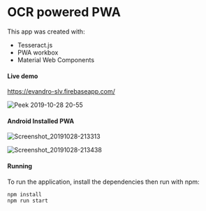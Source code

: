 # OCR powered PWA

This app was created with:

- Tesseract.js
- PWA workbox
- Material Web Components

#### Live demo

https://evandro-slv.firebaseapp.com/

![Peek 2019-10-28 20-55](https://user-images.githubusercontent.com/1840605/67727203-3d136480-f9c7-11e9-955b-684f1e2b2d71.gif)

#### Android Installed PWA

![Screenshot_20191028-213313](https://user-images.githubusercontent.com/1840605/67728195-148d6980-f9cb-11e9-9713-7ee40b143042.png)

![Screenshot_20191028-213438](https://user-images.githubusercontent.com/1840605/67728198-15260000-f9cb-11e9-8bad-9b4f6ebfd89b.png)

#### Running

To run the application, install the dependencies then run with npm:

    npm install
    npm run start
